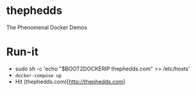 # thephedds
The Phenomenal Docker Demos

# Run-it

* sudo sh -c 'echo "$BOOT2DOCKERIP thephedds.com" >> /etc/hosts'
* ```docker-compose up```
* Hit (thephedds.com)[http://thephedds.com]
